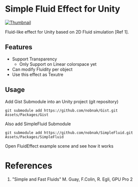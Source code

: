 # Simple Fluid Effect for Unity

[![Thumbnail](http://img.youtube.com/vi/EYmZhtEaxP8/0.jpg)](https://youtu.be/EYmZhtEaxP8)

Fluid-like effect for Unity based on 2D Fluid simulation [Ref 1]. 

## Features
- Support Transparency
  - Only Support on Linear colorspace yet
- Can modify Fluidity per object
- Use this effect as Texutre

## Usage
Add Gist Submodule into an Unity project (git repository)
```
git submodule add https://github.com/nobnak/Gist.git Assets/Packages/Gist
```
Also add SimpleFluid Submodule
```
git submodule add https://github.com/nobnak/SimpleFluid.git Assets/Packages/SimpleFluid
```
Open FluidEffect example scene and see how it works

# References
1. "Simple and Fast Fluids" M. Guay, F.Colin, R. Egli, GPU Pro 2
